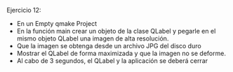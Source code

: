 Ejercicio 12:
* En un Empty qmake Project
* En la función main crear un objeto de la clase QLabel y pegarle en el mismo objeto QLabel una imagen de alta resolución.
* Que la imagen se obtenga desde un archivo JPG del disco duro
* Mostrar el QLabel de forma maximizada y que la imagen no se deforme.
* Al cabo de 3 segundos, el QLabel y la aplicación se deberá cerrar
